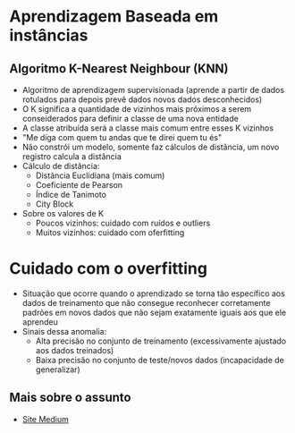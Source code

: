 # Aprendizagem Baseada em instâncias
## Algoritmo K-Nearest Neighbour (KNN)
- Algoritmo de aprendizagem supervisionada (aprende a partir de dados rotulados para depois prevê dados novos dados desconhecidos)
- O K significa a quantidade de vizinhos mais próximos a serem conseiderados para definir a classe de uma nova entidade
- A classe atribuída será a classe mais comum entre esses K vizinhos
- "Me diga com quem tu andas que te direi quem tu és"
- Não constrói um modelo, somente faz cálculos de distância, um novo registro calcula a distância
- Cálculo de distância:
    - Distância Euclidiana (mais comum)
    - Coeficiente de Pearson
    - Índice de Tanimoto
    - City Block
- Sobre os valores de K
    - Poucos vizinhos: cuidado com ruídos e outliers
    - Muitos vizinhos: cuidado com oferfitting
 
# Cuidado com o overfitting
- Situação que ocorre quando o aprendizado se torna tão específico aos dados de treinamento que não consegue reconhecer corretamente padrões em novos dados que não sejam exatamente iguais aos que ele aprendeu
- Sinais dessa anomalia:
  - Alta precisão no conjunto de treinamento (excessivamente ajustado aos dados treinados)
  - Baixa precisão no conjunto de teste/novos dados (incapacidade de generalizar)

## Mais sobre o assunto
- [Site Medium](https://medium.com/brasil-ai/knn-k-nearest-neighbors-1-e140c82e9c4e)
